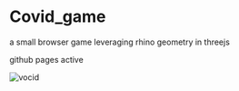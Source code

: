 # Covid_game
a small browser game leveraging rhino geometry in threejs

github pages active


![vocid](https://user-images.githubusercontent.com/97359144/190597992-ba594a4c-3fc9-4a08-b201-b451dc6fe923.gif)
